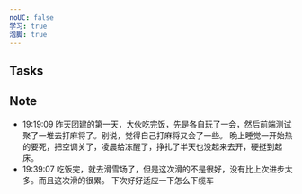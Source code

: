 ```yaml
---
noUC: false
学习: true
泡脚: true
---
```


## Tasks

## Note

- 19:19:09 
	昨天团建的第一天，大伙吃完饭，先是各自玩了一会，然后前端测试聚了一堆去打麻将了。别说，觉得自己打麻将又会了一些。
	晚上睡觉一开始热的要死，把空调关了，凌晨给冻醒了，挣扎了半天也没起来去开，硬挺到起床。
- 19:39:07 
	吃饭完，就去滑雪场了，但是这次滑的不是很好，没有比上次进步太多。而且这次滑的很累。
	下次好好适应一下怎么下缆车 